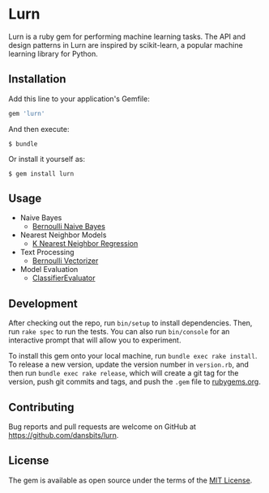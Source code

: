 # Lurn

Lurn is a ruby gem for performing machine learning tasks. The API and design patterns in Lurn are inspired by scikit-learn, a popular machine learning library for Python.

## Installation

Add this line to your application's Gemfile:

```ruby
gem 'lurn'
```

And then execute:

    $ bundle

Or install it yourself as:

    $ gem install lurn

## Usage

- Naive Bayes
  - [Bernoulli Naive Bayes](readmes/naive_bayes/bernoulli_naive_bayes.md)
- Nearest Neighbor Models
  - [K Nearest Neighbor Regression](readmes/neighbors/knn_regression.md)
- Text Processing
  - [Bernoulli Vectorizer](readmes/text_processing/bernoulli_vectorizer.md)
- Model Evaluation
  - [ClassifierEvaluator](readmes/evaluation/classifier_evaluator.md)

## Development

After checking out the repo, run `bin/setup` to install dependencies. Then, run `rake spec` to run the tests. You can also run `bin/console` for an interactive prompt that will allow you to experiment.

To install this gem onto your local machine, run `bundle exec rake install`. To release a new version, update the version number in `version.rb`, and then run `bundle exec rake release`, which will create a git tag for the version, push git commits and tags, and push the `.gem` file to [rubygems.org](https://rubygems.org).

## Contributing

Bug reports and pull requests are welcome on GitHub at https://github.com/dansbits/lurn.


## License

The gem is available as open source under the terms of the [MIT License](http://opensource.org/licenses/MIT).
